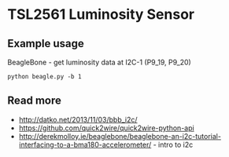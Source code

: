 
# TSL2561 Luminosity Sensor

## Example usage

BeagleBone - get luminosity data at I2C-1 (P9_19, P9_20)

    python beagle.py -b 1

## Read more

* http://datko.net/2013/11/03/bbb_i2c/
* https://github.com/quick2wire/quick2wire-python-api
* http://derekmolloy.ie/beaglebone/beaglebone-an-i2c-tutorial-interfacing-to-a-bma180-accelerometer/ - intro to i2c